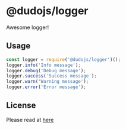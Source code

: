 # @dudojs/logger
Awesome logger!

## Usage
```javascript
const logger = require('@dudojs/logger')();
logger.info('Info message');
logger.debug('Debug message');
logger.success('Success message');
logger.warn('Warning message');
logger.error('Error message');
```

## License
Please read at [here](./LICENSE.md)
